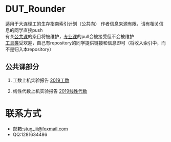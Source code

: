 # DUT_Rounder

适用于大连理工的生存指南索引计划（公共向）
作者信息来源有限，请有相关信息的同学直接push  
有关[公共课](https://github.com/StuGRua/DUT_Rounder/tree/master/public_courses)的条目将被维护，[专业课](https://github.com/StuGRua/DUT_Rounder/tree/master/specialized_courses)的pull会被接受但不会被维护  
[工具类](https://github.com/StuGRua/DUT_Rounder/tree/master/tools)受欢迎，自己有repository的同学提供链接和信息即可（将收入索引中，而不是归入本repository）  

  

## 公共课部分

 1. 工数上机实验报告
 [2019工数](https://github.com/StuGRua/DUT_Rounder/tree/master/public_courses/工科数学分析上机实验)  

 2. 线性代数上机实验报告
 [2019线性代数](https://github.com/StuGRua/DUT_Rounder/tree/master/public_courses/线性代数上机实验)



# 联系方式
- 邮箱:stug_iii@foxmail.com
- QQ:1281634486